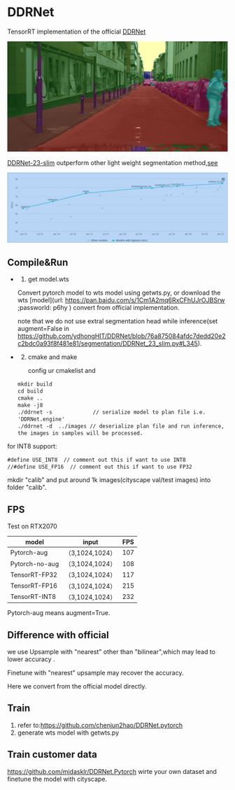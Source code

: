 # DDRNet

TensorRT implementation of the official [DDRNet](https://github.com/ydhongHIT/DDRNet)

<p align="center">
<img src="./results/result_mainz_000001_009328_leftImg8bit.png">
</p>

[DDRNet-23-slim](https://paperswithcode.com/paper/deep-dual-resolution-networks-for-real-time) outperform other light weight segmentation method,[see](https://paperswithcode.com/sota/real-time-semantic-segmentation-on-cityscapes)
<p align="center">
<img src="./results/Screenshot from 2021-04-21 19-25-48.png">
</p>



## Compile&Run

* 1. get model.wts
 
  Convert pytorch model to wts model using getwts.py, or download the wts [model](url: https://pan.baidu.com/s/1Cm1A2mq6RxCFhUJrOJBSrw  ;passworld: p6hy ) convert from official implementation.

  note  that we do not use extral segmentation head while inference(set augment=False in https://github.com/ydhongHIT/DDRNet/blob/76a875084afdc7dedd20e2c2bdc0a93f8f481e81/segmentation/DDRNet_23_slim.py#L345).

* 2. cmake and make

     config ur cmakelist and
  
  ```
  mkdir build
  cd build
  cmake ..
  make -j8
  ./ddrnet -s             // serialize model to plan file i.e. 'DDRNet.engine'
  ./ddrnet -d  ../images // deserialize plan file and run inference, the images in samples will be processed.
  ```

for INT8 support:

```
#define USE_INT8  // comment out this if want to use INT8
//#define USE_FP16  // comment out this if want to use FP32
```

mkdir "calib" and put around 1k images(cityscape val/test images) into folder "calib".

## FPS

Test on RTX2070

| model          | input           | FPS  |
| -------------- | --------------- | ---- |
| Pytorch-aug    | （3,1024,1024） | 107  |
| Pytorch-no-aug | （3,1024,1024） | 108  |
| TensorRT-FP32  | （3,1024,1024） | 117  |
| TensorRT-FP16  | （3,1024,1024） | 215  |
| TensorRT-INT8  | （3,1024,1024） | 232  |

Pytorch-aug means augment=True.

## Difference with official

we use Upsample with "nearest" other than "bilinear",which may lead to lower accuracy .

Finetune with "nearest" upsample may recover the accuracy.

Here we convert from the official model directly.

## Train 

1. refer to:https://github.com/chenjun2hao/DDRNet.pytorch
2. generate wts model with getwts.py

## Train customer data
https://github.com/midasklr/DDRNet.Pytorch
wirte your own dataset and finetune the model with cityscape.
